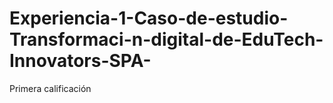 # Experiencia-1-Caso-de-estudio-Transformaci-n-digital-de-EduTech-Innovators-SPA-
Primera calificación
